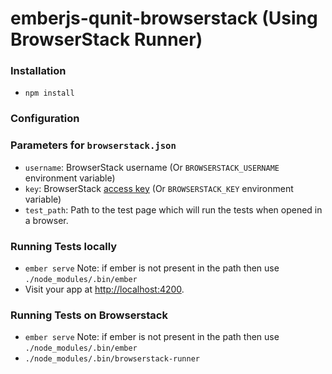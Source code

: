 # emberjs-qunit-browserstack (Using BrowserStack Runner)

### Installation

* `npm install`

### Configuration

### Parameters for `browserstack.json`

 * `username`: BrowserStack username (Or `BROWSERSTACK_USERNAME` environment variable)
 * `key`: BrowserStack [access key](https://www.browserstack.com/accounts/local-testing) (Or `BROWSERSTACK_KEY` environment variable)
 * `test_path`: Path to the test page which will run the tests when opened in a browser.

### Running Tests locally

* `ember serve` Note: if ember is not present in the path then use `./node_modules/.bin/ember`
* Visit your app at [http://localhost:4200](http://localhost:4200).

### Running Tests on Browserstack

* `ember serve` Note: if ember is not present in the path then use `./node_modules/.bin/ember`
* `./node_modules/.bin/browserstack-runner`
